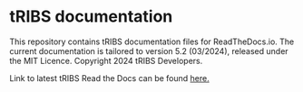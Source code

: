# tRIBS documentation
This repository contains tRIBS documentation files for ReadTheDocs.io. The current documentation is tailored to version 5.2 (03/2024), released under the MIT Licence. Copyright 2024 tRIBS Developers. 

Link to latest tRIBS Read the Docs can be found [here.](https://tribshms.readthedocs.io/en/latest/)
